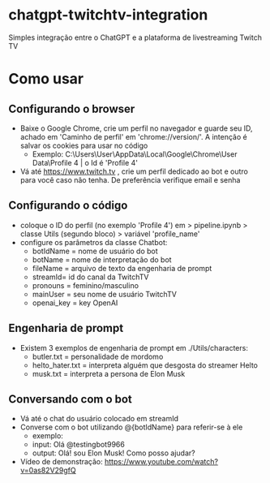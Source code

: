 # chatgpt-twitchtv-integration

Simples integração entre o ChatGPT e a plataforma de livestreaming Twitch TV

# Como usar
## Configurando o browser
- Baixe o Google Chrome, crie um perfil no navegador e guarde seu ID, achado em 'Caminho de perfil' em 'chrome://version/'. A intenção é salvar os cookies para usar no código
  - Exemplo: C:\Users\User\AppData\Local\Google\Chrome\User Data\Profile 4 | o Id é 'Profile 4'
- Vá até https://www.twitch.tv , crie um perfil dedicado ao bot e outro para você caso não tenha. De preferência verifique email e senha

## Configurando o código
- coloque o ID do perfil (no exemplo 'Profile 4') em > pipeline.ipynb > classe Utils (segundo bloco) > variável 'profile_name'
- configure os parâmetros da classe Chatbot:
  - botIdName = nome de usuário do bot
  - botName = nome de interpretação do bot
  - fileName = arquivo de texto da engenharia de prompt
  - streamId= id do canal da TwitchTV
  - pronouns = feminino/masculino
  - mainUser = seu nome de usuário TwitchTV
  - openai_key = key OpenAI
 
## Engenharia de prompt
- Existem 3 exemplos de engenharia de prompt em ./Utils/characters:
  - butler.txt = personalidade de mordomo
  - helto_hater.txt = interpreta alguém que desgosta do streamer Helto
  - musk.txt = interpreta a persona de Elon Musk
 
## Conversando com o bot
- Vá até o chat do usuário colocado em streamId
- Converse com o bot utilizando @{botIdName} para referir-se à ele
  - exemplo:
  - input: Olá @testingbot9966
  - output: Olá! sou Elon Musk! Como posso ajudar?
- Vídeo de demonstração: https://www.youtube.com/watch?v=0as82V29gfQ
